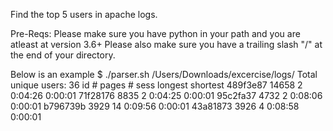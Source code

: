 Find the top 5 users in apache logs. 

Pre-Reqs:
Please make sure you have python in your path and you are atleast at version 3.6+
Please also make sure you have a trailing slash "/" at the end of your directory.

Below is an example
$ ./parser.sh /Users/Downloads/excercise/logs/
Total unique users:       36
id         # pages # sess  longest shortest
489f3e87    14658    2     0:04:26    0:00:01
71f28176    8835    2     0:04:25    0:00:01
95c2fa37    4732    2     0:08:06    0:00:01
b796739b    3929    14     0:09:56    0:00:01
43a81873    3926    4     0:08:58    0:00:01
